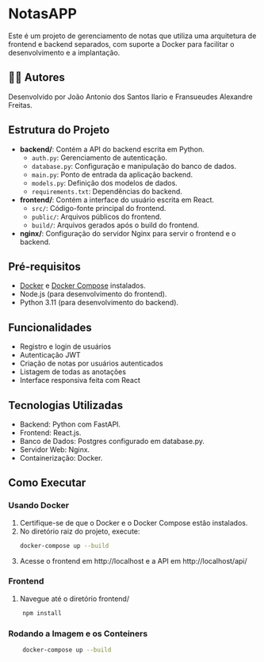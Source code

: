 # NotasAPP

Este é um projeto de gerenciamento de notas que utiliza uma arquitetura de frontend e backend separados, com suporte a Docker para facilitar o desenvolvimento e a implantação.

## 🙋‍♂️ Autores

Desenvolvido por João Antonio dos Santos Ilario e Fransueudes Alexandre Freitas.


## Estrutura do Projeto

- **backend/**: Contém a API do backend escrita em Python.
  - `auth.py`: Gerenciamento de autenticação.
  - `database.py`: Configuração e manipulação do banco de dados.
  - `main.py`: Ponto de entrada da aplicação backend.
  - `models.py`: Definição dos modelos de dados.
  - `requirements.txt`: Dependências do backend.
- **frontend/**: Contém a interface do usuário escrita em React.
  - `src/`: Código-fonte principal do frontend.
  - `public/`: Arquivos públicos do frontend.
  - `build/`: Arquivos gerados após o build do frontend.
- **nginx/**: Configuração do servidor Nginx para servir o frontend e o backend.

## Pré-requisitos

- [Docker](https://www.docker.com/) e [Docker Compose](https://docs.docker.com/compose/) instalados.
- Node.js (para desenvolvimento do frontend).
- Python 3.11 (para desenvolvimento do backend).

## Funcionalidades

- Registro e login de usuários
- Autenticação JWT
- Criação de notas por usuários autenticados
- Listagem de todas as anotações
- Interface responsiva feita com React

## Tecnologias Utilizadas

- Backend: Python com FastAPI.
- Frontend: React.js.
- Banco de Dados: Postgres configurado em database.py.
- Servidor Web: Nginx.
- Containerização: Docker.

## Como Executar

### Usando Docker

1. Certifique-se de que o Docker e o Docker Compose estão instalados.
2. No diretório raiz do projeto, execute:
   ```bash
   docker-compose up --build
   ```
3. Acesse o frontend em http://localhost e a API em http://localhost/api/

### Frontend

1. Navegue até o diretório frontend/
```js
    npm install
```

### Rodando a Imagem e os Conteiners

```bash
    docker-compose up --build
```